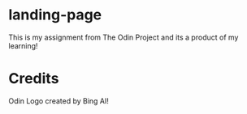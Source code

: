 # landing-page
This is my assignment from The Odin Project and its a product of my learning! 


# Credits
Odin Logo created by Bing AI! 